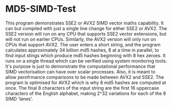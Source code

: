 # MD5-SIMD-Test
This program demonstrates SSE2 or AVX2 SIMD vector maths capability. It can but compiled with just a single line change for either SSE2 or AVX2. The SSE2 version will run on any CPU that supports SSE2 vector extensions, but will not run on earlier CPUs. Similarly, the AVX2 version will only run on CPUs that support AVX2. The user enters a short string, and the program calculates approximately 34 billion md5 hashes, 8 at a time in parallel, to find input stings which produce md5 hashes beginning with 8 hex zeroes. It runs on a single thread which can be verified using system monitoring tools. It's purpose is just to demonstrate the computational performance that SIMD vectorisation can have over scalar processes. Also, it is meant to allow perofrmance comparisons to be made between AVX2 and SSE2. The program is optimised for AVX2 which is why 8 md5 hashes are computed at once. The final 8 characters of the input string are the first 16 uppercase characters of the English alphabet, making 2^32 variations for each of the 8 SIMD 'lanes'.
